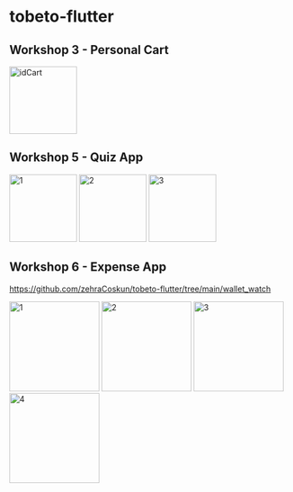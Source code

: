 # tobeto-flutter
## Workshop 3 - Personal Cart
<img width="120" alt="idCart" src="https://github.com/zehraCoskun/tobeto-flutter/assets/110024096/bcfb9713-a89b-47ec-a631-7d0cc3371ce0">


## Workshop 5 - Quiz App
<img width="120" alt="1" src="https://github.com/zehraCoskun/tobeto-flutter/assets/110024096/1d1cc55d-f5ae-4a47-934d-b97406da10bf">
<img width="120" alt="2" src="https://github.com/zehraCoskun/tobeto-flutter/assets/110024096/eaa9093f-1c12-4c81-96ef-845c10063673">
<img width="120" alt="3" src="https://github.com/zehraCoskun/tobeto-flutter/assets/110024096/f864d35e-170e-4c6f-bfde-8010abb24d59">

## Workshop 6 - Expense App
https://github.com/zehraCoskun/tobeto-flutter/tree/main/wallet_watch

<img width="160" alt="1" src="https://github.com/zehraCoskun/tobeto-flutter/assets/110024096/847ba064-fe8d-4c3e-b512-592d4ab4b755">
<img width="160" alt="2" src="https://github.com/zehraCoskun/tobeto-flutter/assets/110024096/7798ef57-4797-490e-b3db-bc98748000a2">
<img width="160" alt="3" src="https://github.com/zehraCoskun/tobeto-flutter/assets/110024096/7f57fbbd-6c4b-4e13-80cd-b7b357a382ec">
<img width="160" alt="4" src="https://github.com/zehraCoskun/tobeto-flutter/assets/110024096/ac43f714-f609-40ac-ad8a-01c4fdd24673">




